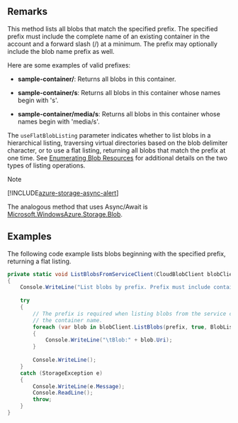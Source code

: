 ## Remarks  
 This method lists all blobs that match the specified prefix. The specified prefix must include the complete name of an existing container in the account and a forward slash (/) at a minimum. The prefix may optionally include the blob name prefix as well.  
  
 Here are some examples of valid prefixes:  
  
-   **sample-container/**: Returns all blobs in this container.  
  
-   **sample-container/s**: Returns all blobs in this container whose names begin with 's'.  
  
-   **sample-container/media/s**: Returns all blobs in this container whose names begin with 'media/s'.  
  
 The `useFlatBlobListing` parameter indicates whether to list blobs in a hierarchical listing, traversing virtual directories based on the blob delimiter character, or to use a flat listing, returning all blobs that match the prefix at one time. See [Enumerating Blob Resources](../Topic/Enumerating%20Blob%20Resources.md) for additional details on the two types of listing operations.  
  
> [!NOTE]
>  [!INCLUDE[azure-storage-async-alert](../Token/azure-storage-async-alert_md.md)]  
>   
>  The analogous method that uses Async/Await is [Microsoft.WindowsAzure.Storage.Blob](assetId:///N:Microsoft.WindowsAzure.Storage.Blob?qualifyHint=False&autoUpgrade=True).  
  
## Examples  
 The following code example lists blobs beginning with the specified prefix, returning a flat listing.  
  
```c#  
private static void ListBlobsFromServiceClient(CloudBlobClient blobClient, string prefix)  
{  
    Console.WriteLine("List blobs by prefix. Prefix must include container name:");  
  
    try  
    {  
        // The prefix is required when listing blobs from the service client. The prefix must include  
        // the container name.  
        foreach (var blob in blobClient.ListBlobs(prefix, true, BlobListingDetails.None, null, null))  
        {  
            Console.WriteLine("\tBlob:" + blob.Uri);  
        }  
  
        Console.WriteLine();  
    }  
    catch (StorageException e)  
    {  
        Console.WriteLine(e.Message);  
        Console.ReadLine();  
        throw;  
    }  
}  
```
